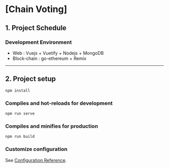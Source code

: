 # [Chain Voting]

## 1. Project Schedule
### Development Environment
+ Web : Vuejs + Vuetify + Nodejs + MongoDB
+ Block-chain : go-ethereum + Remix

___
## 2. Project setup
```
npm install
```

### Compiles and hot-reloads for development
```
npm run serve
```

### Compiles and minifies for production
```
npm run build
```

### Customize configuration
See [Configuration Reference](https://cli.vuejs.org/config/).
